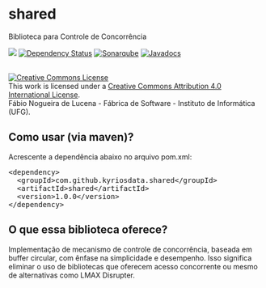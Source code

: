# shared
Biblioteca para Controle de Concorrência 

[<img src="https://api.travis-ci.org/kyriosdata/regras.svg?branch=master">](https://travis-ci.org/kyriosdata/regras)
[![Dependency Status](https://www.versioneye.com/user/projects/5818f81589f0a91d55eb921c/badge.svg?style=flat-square)](https://www.versioneye.com/user/projects/5818f81589f0a91d55eb921c)
[![Sonarqube](https://sonarqube.com/api/badges/gate?key=com.github.kyriosdata.regras:regras)](https://sonarqube.com/dashboard/index?id=com.github.kyriosdata.regras%3Aregras)
[![Javadocs](http://javadoc.io/badge/com.github.kyriosdata.regras/regras.svg)](http://javadoc.io/doc/com.github.kyriosdata.regras/regras)

<br />
<a rel="license" href="http://creativecommons.org/licenses/by/4.0/">
<img alt="Creative Commons License" style="border-width:0"
 src="https://i.creativecommons.org/l/by/4.0/88x31.png" /></a>
 <br />This work is licensed under a <a rel="license" 
 href="http://creativecommons.org/licenses/by/4.0/">Creative Commons 
 Attribution 4.0 International License</a>. 
 <br />Fábio Nogueira de Lucena - Fábrica de Software - 
 Instituto de Informática (UFG).

## Como usar (via maven)?

Acrescente a dependência abaixo no arquivo pom.xml:

<pre>
&lt;dependency&gt;
  &lt;groupId&gt;com.github.kyriosdata.shared&lt;/groupId&gt;
  &lt;artifactId&gt;shared&lt;/artifactId&gt;
  &lt;version&gt;1.0.0&lt;/version&gt;
&lt;/dependency&gt;
</pre>

## O que essa biblioteca oferece?
Implementação de mecanismo de controle de concorrência, baseada 
em buffer circular, com ênfase na simplicidade e desempenho. 
Isso significa eliminar o uso de bibliotecas que oferecem 
acesso concorrente ou mesmo de alternativas como LMAX Disrupter.